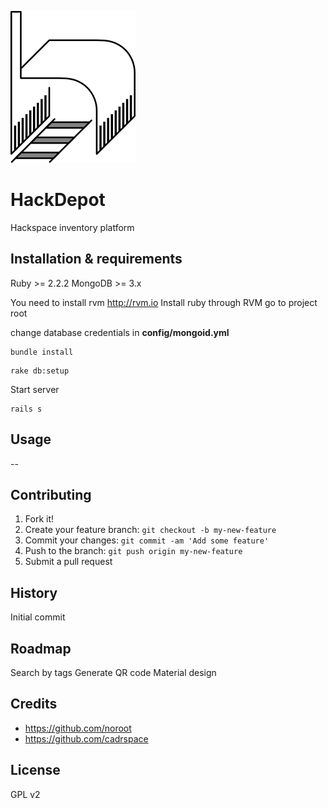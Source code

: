 ![HackDepot](https://github.com/cadrspace/hackdepot/blob/master/doc/logo.png)

# HackDepot

Hackspace inventory platform

## Installation & requirements

Ruby >= 2.2.2
MongoDB >= 3.x

You need to install rvm http://rvm.io
Install ruby through RVM
go to project root

change database credentials in **config/mongoid.yml**

```
bundle install
```

```
rake db:setup
```

Start server 

```
rails s 
```



## Usage

-- 

## Contributing

1. Fork it!
2. Create your feature branch: `git checkout -b my-new-feature`
3. Commit your changes: `git commit -am 'Add some feature'`
4. Push to the branch: `git push origin my-new-feature`
5. Submit a pull request

## History

Initial commit

## Roadmap

Search by tags
Generate QR code
Material design


## Credits

- https://github.com/noroot
- https://github.com/cadrspace

## License

GPL v2
